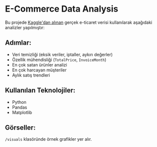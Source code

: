 # E-Commerce Data Analysis

Bu projede [Kaggle'dan alınan](https://www.kaggle.com/datasets/carrie1/ecommerce-data) gerçek e-ticaret verisi kullanılarak aşağıdaki analizler yapılmıştır:

## Adımlar:
- Veri temizliği (eksik veriler, iptaller, aykırı değerler)
- Özellik mühendisliği (`TotalPrice`, `InvoiceMonth`)
- En çok satan ürünler analizi
- En çok harcayan müşteriler
- Aylık satış trendleri

## Kullanılan Teknolojiler:
- Python
- Pandas
- Matplotlib

## Görseller:
`/visuals` klasöründe örnek grafikler yer alır.
